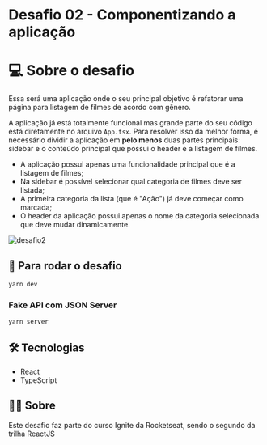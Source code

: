 # Desafio 02 - Componentizando a aplicação

# 💻 Sobre o desafio

Essa será uma aplicação onde o seu principal objetivo é refatorar uma página para listagem de filmes de acordo com gênero. 

A aplicação já está totalmente funcional mas grande parte do seu código está diretamente no arquivo `App.tsx`. Para resolver isso da melhor forma, é necessário dividir a aplicação em **pelo menos** duas partes principais: sidebar e o conteúdo principal que possui o header e a listagem de filmes.

- A aplicação possui apenas uma funcionalidade principal que é a listagem de filmes;
- Na sidebar é possível selecionar qual categoria de filmes deve ser listada;
- A primeira categoria da lista (que é "Ação") já deve começar como marcada;
- O header da aplicação possui apenas o nome da categoria selecionada que deve mudar dinamicamente.

![desafio2](https://user-images.githubusercontent.com/61559973/134839265-97e7f5f5-5563-47eb-a25e-645fe97ee58a.jpg)

## 🎲 Para rodar o desafio

```bash
yarn dev
```

### Fake API com JSON Server
```bash
yarn server
```

## 🛠 Tecnologias
- React
- TypeScript

## 👨‍💻 Sobre
Este desafio faz parte do curso Ignite da Rocketseat, sendo o segundo da trilha ReactJS
